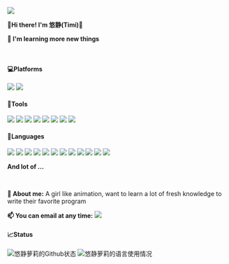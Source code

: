 ![](https://count.getloli.com/get/@timi137137?theme=moebooru)

**💖Hi there! I'm 悠静(Timi)💖**

**🌱 I'm learning more new things**

<br/>

#### 💻Platforms

[![](https://img.shields.io/badge/Windows-11-4e9eee?style=flat-square&logo=windows&logoColor=ffffff)](https://www.microsoft.com/windows/windows-11)
[![](https://img.shields.io/badge/iPad-Pro%202021-999999?style=flat-square&logo=apple&logoColor=ffffff)](https://www.apple.com/)

#### 🔧Tools

[![](https://img.shields.io/badge/WebStorm-前端-07c3f2?style=flat-square&logo=WebStorm&labelColor=ffffff&logoColor=000000)](https://www.jetbrains.com/zh-cn/webstorm/)
[![](https://img.shields.io/badge/GoLand-Go-00ADD8?style=flat-square&logo=GoLand&labelColor=ffffff&logoColor=000000)](https://www.jetbrains.com/zh-cn/goland/)
[![](https://img.shields.io/badge/IDEA-Java-fd6430?style=flat-square&logo=IntelliJ%20IDEA&labelColor=ffffff&logoColor=000000)](https://www.jetbrains.com/zh-cn/idea/)
[![](https://img.shields.io/badge/Visual-Studio-007ACC?style=flat-square&logo=Visual%20Studio%20Code&labelColor=ffffff&logoColor=007ACC)](https://code.visualstudio.com/)
[![](https://img.shields.io/badge/Chrome-谷歌-4285F4?style=flat-square&logo=Google%20Chrome&labelColor=ffffff&logoColor=4285F4)](https://www.google.com/chrome/)
[![](https://img.shields.io/badge/PyCharm-Python-21d789?style=flat-square&logo=PyCharm&labelColor=ffffff&logoColor=000000)](https://www.jetbrains.com/zh-cn/pyCharm/)
[![](https://img.shields.io/badge/Photoshop-PS-31A8FF?style=flat-square&logo=Adobe%20Photoshop&labelColor=ffffff&logoColor=31A8FF)](https://www.adobe.com/cn/products/photoshop.html)
[![](https://img.shields.io/badge/Lightroom-Lr-31A8FF?style=flat-square&logo=Adobe%20Lightroom&labelColor=ffffff&logoColor=31A8FF)](https://www.adobe.com/cn/products/lightroom.html)

#### 📝Languages

[![](https://img.shields.io/badge/-Typescript-31A8FF?style=flat-square&logo=typescript&logoColor=white)](https://www.typescript.com/)
[![](https://img.shields.io/badge/-Go-00ADD8?style=flat-square&logo=go&logoColor=white)](https://go.dev/)
[![](https://img.shields.io/badge/Frame-.Net%208.0-512BD4?style=flat-square&logo=.net&logoColor=white)](https://docs.microsoft.com/en-us/dotnet/)
[![](https://img.shields.io/badge/-HTML5-E34F26?style=flat-square&logo=html5&logoColor=white)](https://html.spec.whatwg.org/)
[![](https://img.shields.io/badge/-CSS3-1572B6?style=flat-square&logo=css3&logoColor=white)](https://www.w3.org/Style/CSS/)
[![](https://img.shields.io/badge/-JavaScript-f7e018?style=flat-square&logo=javascript&logoColor=white)](https://www.ecma-international.org/)
[![](https://img.shields.io/badge/-Docker-2496ED?style=flat-square&logo=docker&logoColor=ffffff)](https://www.docker.com/)
[![](https://img.shields.io/badge/-Git-f05032?style=flat-square&logo=git&logoColor=white)](https://git-scm.com/)
[![](https://img.shields.io/badge/-PHP-777bb4?style=flat-square&logo=php&logoColor=ffffff)](https://www.php.net/)
[![](https://img.shields.io/badge/-MySQL-4479a1?style=flat-square&logo=mysql&logoColor=white)](https://www.mysql.com/)
[![](https://img.shields.io/badge/Java-17-e0161a?logo=Java&logoColor=e0161a)](https://www.oracle.com/cn/)
[![](https://img.shields.io/badge/Python-3.11-326c9c?logo=Python&logoColor=326c9c)](https://www.python.org/)

**And lot of ...**

<br/>

**💬 About me:** A girl like animation, want to learn a lot of fresh knowledge to write their favorite program

**📫 You can email at any time:** [![](https://img.shields.io/badge/-i@mikuhl.cn-911318?style=flat-square&logo=Mail.RU&logoColor=white)](mailto:i@mikuhl.cn)

#### 📈Status

![悠静萝莉的Github状态](https://github-readme-stats.vercel.app/api?username=timi137137&theme=default&show_icons=true)
![悠静萝莉的语言使用情况](https://github-readme-stats.vercel.app/api/top-langs/?username=timi137137&theme=default&layout=compact)
